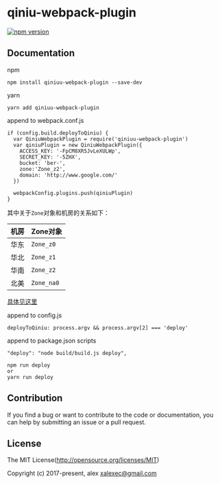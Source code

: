 qiniu-webpack-plugin
====

[![npm version](https://img.shields.io/npm/v/qiniuu-webpack-plugin.svg)](https://www.npmjs.org/package/iniuu-webpack-plugin)

## Documentation
npm
```
npm install qiniuu-webpack-plugin --save-dev
```
yarn
```
yarn add qiniuu-webpack-plugin
```

append to webpack.conf.js
```
if (config.build.deployToQiniu) {
  var QiniuWebpackPlugin = require('qiniuu-webpack-plugin')
  var qiniuPlugin = new QiniuWebpackPlugin({
    ACCESS_KEY: '-FpCM8XR5JvLeXULWp',
    SECRET_KEY: '-5ZHX',
    bucket: 'ber-',
    zone:'Zone_z2',
    domain: 'http://www.google.com/'
  })

  webpackConfig.plugins.push(qiniuPlugin)
}
```
其中关于`Zone`对象和机房的关系如下：

|机房|Zone对象|
|---|-----|
|华东|`Zone_z0`|
|华北|`Zone_z1`|
|华南|`Zone_z2`|
|北美|`Zone_na0`|

[具体见这里](https://github.com/qiniu/nodejs-sdk/blob/7aadf972579bee5d6041b459515673987956cfb7/docs/nodejs-sdk-v7.md)

append to config.js
```
deployToQiniu: process.argv && process.argv[2] === 'deploy'
```
append to package.json scripts

```
"deploy": "node build/build.js deploy",
```

```
npm run deploy
or
yarn run deploy
```

## Contribution

If you find a bug or want to contribute to the code or documentation, you can help by submitting an issue or a pull request.

## License

The MIT License(http://opensource.org/licenses/MIT)

Copyright (c) 2017-present, alex <xalexec@gmail.com>
